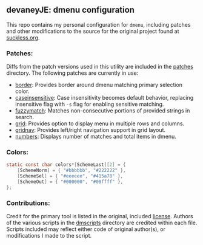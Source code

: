## devaneyJE: dmenu configuration
This repo contains my personal configuration for `dmenu`, including patches and other modifications to the source for the original project found at [suckless.org](https://tools.suckless.org/dmenu/).

### Patches:
Diffs from the patch versions used in this utility are included in the [patches](../tree/main/patches) directory. The following patches are currently in use:

- [border](https://tools.suckless.org/dmenu/patches/border/): Provides border around dmenu matching primary selection color.
- [caseinsensitive](https://tools.suckless.org/dmenu/patches/case-insensitive/): Case insensitivity becomes default behavior, replacing insensitive flag with `-s` flag for enabling sensitive matching.
- [fuzzymatch](https://tools.suckless.org/dmenu/patches/fuzzymatch/): Matches non-consecutive portions of provided strings in search.
- [grid](https://tools.suckless.org/dmenu/patches/grid/): Provides option to display menu in multiple rows and columns.
- [gridnav](https://tools.suckless.org/dmenu/patches/gridnav/): Provides left/right navigation support in grid layout.
- [numbers](https://tools.suckless.org/dmenu/patches/numbers/): Displays number of matches and total items in dmenu.

### Colors:
```C
static const char colors*[SchemeLast][2] = {
    [SchemeNorm] = { "#bbbbbb", "#222222" },
    [SchemeSel] = { "#eeeeee", "#415a78" },
    [SchemeOut] = { "#000000", "#00ffff" },
};
```

### Contributions:
Credit for the primary tool is listed in the original, included [license](/blob/main/LICENSE). Authors of the various scripts in the [dmscripts](/tree/main/dmscripts) directory are credited within each file. Scripts included may reflect either code of original author(s), or modifications I made to the script.